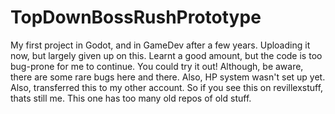 # TopDownBossRushPrototype
My first project in Godot, and in GameDev after a few years. Uploading it now, but largely given up on this. Learnt a good amount, but the code is too bug-prone for me to continue. You could try it out! Although, be aware, there are some rare bugs here and there. Also, HP system wasn't set up yet.
Also, transferred this to my other account. So if you see this on revillexstuff, thats still me. This one has too many old repos of old stuff.
